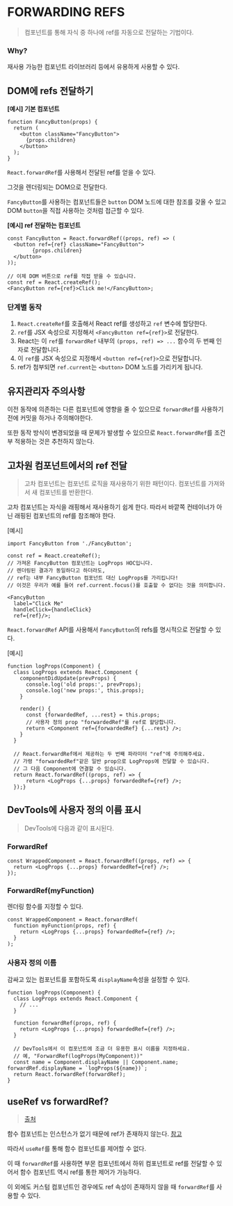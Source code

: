 # FORWARDING REFS

> 컴포넌트를 통해 자식 중 하나에 ref를 자동으로 전달하는 기법이다.

### Why?

재사용 가능한 컴포넌트 라이브러리 등에서 유용하게 사용할 수 있다. 



## DOM에 refs 전달하기

**[예시] 기본 컴포넌트**

```react
function FancyButton(props) {
  return (
    <button className="FancyButton">
      {props.children}
    </button>
  );
}
```

 `React.forwardRef`를 사용해서 전달된 ref를 얻을 수 있다.

그것을 렌더링되는 DOM으로 전달한다.

`FancyButton`를 사용하는 컴포넌트들은 `button` DOM 노드에 대한 참조를 갖올 수 있고 DOM `button`을 직접 사용하는 것처럼 접근할 수 있다.

**[예시] ref 전달하는 컴포넌트**

```react
const FancyButton = React.forwardRef((props, ref) => (
  <button ref={ref} className="FancyButton">
        {props.children}
  </button>
));

// 이제 DOM 버튼으로 ref를 작접 받을 수 있습니다.
const ref = React.createRef();
<FancyButton ref={ref}>Click me!</FancyButton>;
```

### 단계별 동작

1. `React.createRef`를 호출해서 React ref를 생성하고 `ref` 변수에 할당한다.
2. `ref`를 JSX 속성으로 지정해서 `<FancyButton ref={ref}>`로 전달한다.
3. React는 이 `ref`를 `forwardRef` 내부의 `(props, ref) => ...` 함수의 두 번째 인자로 전달합니다.
4. 이 `ref`를 JSX 속성으로 지정해서 `<button ref={ref}>`으로 전달합니다.
5. ref가 첨부되면 `ref.current`는 `<button>` DOM 노드를 가리키게 됩니다.



## 유지관리자 주의사항

이전 동작에 의존하는 다른 컴포넌트에 영향을 줄 수 있으므로 `forwardRef`를 사용하기 전에 커밋을 하거나 주의해야한다.

또한 동작 방식이 변경되었을 때 문제가 발생할 수 있으므로 `React.forwardRef`를 조건부 적용하는 것은 추천하지 않는다.



## 고차원 컴포넌트에서의 ref 전달

> 고차 컴포넌트는 컴포넌트 로직을 재사용하기 위한 패턴이다. 컴포넌트를 가져와서 새 컴포넌트를 반환한다.

고차 컴포넌트는 자식을 래핑해서 재사용하기 쉽게 한다. 따라서 바깥쪽 컨테이너가 아닌 래핑된 컴포넌트의 ref를 참조해야 한다.

[예시]

```react
import FancyButton from './FancyButton';

const ref = React.createRef();
// 가져온 FancyButton 컴포넌트는 LogProps HOC입니다.
// 렌더링된 결과가 동일하다고 하더라도,
// ref는 내부 FancyButton 컴포넌트 대신 LogProps를 가리킵니다!
// 이것은 우리가 예를 들어 ref.current.focus()를 호출할 수 없다는 것을 의미합니다.

<FancyButton
  label="Click Me"
  handleClick={handleClick}
  ref={ref}/>;
```

`React.forwardRef` API를 사용해서 `FancyButton`의 refs를 명시적으로 전달할 수 있다.

[예시]

```react
function logProps(Component) {
  class LogProps extends React.Component {
    componentDidUpdate(prevProps) {
      console.log('old props:', prevProps);
      console.log('new props:', this.props);
    }

    render() {
      const {forwardedRef, ...rest} = this.props;
      // 사용자 정의 prop "forwardedRef"를 ref로 할당합니다.
      return <Component ref={forwardedRef} {...rest} />;
    }
  }

  // React.forwardRef에서 제공하는 두 번째 파라미터 "ref"에 주의해주세요.
  // 가령 "forwardedRef"같은 일반 prop으로 LogProps에 전달할 수 있습니다.
  // 그 다음 Component에 연결할 수 있습니다.
  return React.forwardRef((props, ref) => {
      return <LogProps {...props} forwardedRef={ref} />;
  });}
```



## DevTools에 사용자 정의 이름 표시

> DevTools에 다음과 같이 표시된다.

### ForwardRef

```react
const WrappedComponent = React.forwardRef((props, ref) => {
  return <LogProps {...props} forwardedRef={ref} />;
});
```

### ForwardRef(myFunction)

렌더링 함수를 지정할 수 있다.

```react
const WrappedComponent = React.forwardRef(
  function myFunction(props, ref) {
    return <LogProps {...props} forwardedRef={ref} />;
  }
);
```

### 사용자 정의 이름

감싸고 있는 컴포넌트를 포함하도록 `displayName`속성을 설정할 수 있다.

```react
function logProps(Component) {
  class LogProps extends React.Component {
    // ...
  }

  function forwardRef(props, ref) {
    return <LogProps {...props} forwardedRef={ref} />;
  }

  // DevTools에서 이 컴포넌트에 조금 더 유용한 표시 이름을 지정하세요.
  // 예, "ForwardRef(logProps(MyComponent))"
  const name = Component.displayName || Component.name;  forwardRef.displayName = `logProps(${name})`;
  return React.forwardRef(forwardRef);
}
```



## useRef vs forwardRef?

> [출처](https://merrily-code.tistory.com/121)

함수 컴포넌트는 인스턴스가 없기 때문에 ref가 존재하지 않는다. [참고](https://ko.reactjs.org/docs/refs-and-the-dom.html#accessing-refs)

따라서 `useRef`를 통해 함수 컴포넌트를 제어할 수 없다.

이 때 `forwardRef`를 사용하면 부몬 컴포넌트에서 하위 컴포넌트로 ref를 전달할 수 있어서 함수 컴포넌트 역시 ref를 통한 제어가 가능하다.

이 외에도 커스텀 컴포넌트인 경우에도 ref 속성이 존재하지 않을 때 `forwardRef`를 사용할 수 있다.

